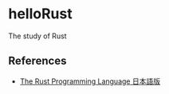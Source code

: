 # helloRust
The study of Rust

## References
* [The Rust Programming Language 日本語版](https://doc.rust-jp.rs/book-ja/title-page.html)
